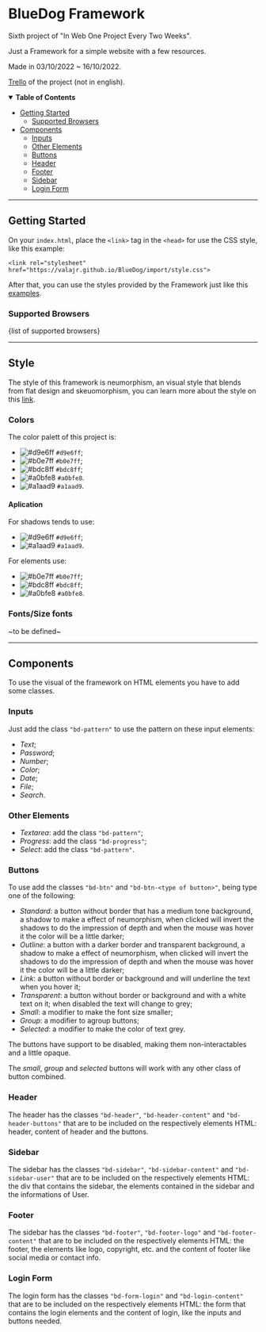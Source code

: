 # BlueDog Framework

Sixth project of "In Web One Project Every Two Weeks".

Just a Framework for a simple website with a few resources.

Made in 03/10/2022 ~ 16/10/2022.

[Trello](https://trello.com/b/Ipb4wgcZ/06-projeto-bluedog) of the project (not in english).

<details open>
<summary><b>Table of Contents</b></summary>

  - [Getting Started](#getting-started)
    - [Supported Browsers](#supported-browsers)
  - [Components](#components)
    - [Inputs](#inputs)
    - [Other Elements](#other-elements)
    - [Buttons](#buttons)
    - [Header](#header)
    - [Footer](#footer)
    - [Sidebar](#sidebar)
    - [Login Form](#login-form)
</details>

---

## Getting Started

On your `index.html`, place the `<link>` tag in the `<head>` for use the CSS style, like this example:

`<link rel="stylesheet" href="https://valajr.github.io/BlueDog/import/style.css">`

After that, you can use the styles provided by the Framework just like this [examples](https://valajr.github.io/BlueDog/index.html).

### Supported Browsers

{list of supported browsers}

---

## Style

The style of this framework is neumorphism, an visual style that blends from flat design and skeuomorphism, you can learn more about the style on this [link](https://hype4.academy/articles/design/neumorphism-in-user-interfaces).

### Colors

The color palett of this project is:
- ![#d9e6ff](https://via.placeholder.com/15/d9e6ff/d9e6ff.png) `#d9e6ff`;
- ![#b0e7ff](https://via.placeholder.com/15/b0e7ff/b0e7ff.png) `#b0e7ff`;
- ![#bdc8ff](https://via.placeholder.com/15/bdc8ff/bdc8ff.png) `#bdc8ff`;
- ![#a0bfe8](https://via.placeholder.com/15/a0bfe8/a0bfe8.png) `#a0bfe8`.
- ![#a1aad9](https://via.placeholder.com/15/a1aad9/a1aad9.png) `#a1aad9`.

#### Aplication

For shadows tends to use:
- ![#d9e6ff](https://via.placeholder.com/15/d9e6ff/d9e6ff.png) `#d9e6ff`;
- ![#a1aad9](https://via.placeholder.com/15/a1aad9/a1aad9.png) `#a1aad9`.

For elements use:
- ![#b0e7ff](https://via.placeholder.com/15/b0e7ff/b0e7ff.png) `#b0e7ff`;
- ![#bdc8ff](https://via.placeholder.com/15/bdc8ff/bdc8ff.png) `#bdc8ff`;
- ![#a0bfe8](https://via.placeholder.com/15/a0bfe8/a0bfe8.png) `#a0bfe8`.


### Fonts/Size fonts
~to be defined~

---

## Components

To use the visual of the framework on HTML elements you have to add some classes.

### Inputs

Just add the class `"bd-pattern"` to use the pattern on these input elements:
- _Text_;
- _Password_;
- _Number_;
- _Color_;
- _Date_;
- _File_;
- _Search_.

### Other Elements
- _Textarea_: add the class `"bd-pattern"`;
- _Progress_: add the class `"bd-progress"`;
- _Select_: add the class `"bd-pattern"`.

### Buttons

To use add the classes `"bd-btn"` and `"bd-btn-<type of button>"`, being type one of the following:

- _Standard_: a button without border that has a medium tone background, a shadow to make a effect of neumorphism, when clicked will invert the shadows to do the impression of depth and when the mouse was hover it the color will be a little darker;
- _Outline_: a button with a darker border and transparent background, a shadow to make a effect of neumorphism, when clicked will invert the shadows to do the impression of depth and when the mouse was hover it the color will be a little darker;
- _Link_: a button without border or background and will underline the text when you hover it;
- _Transparent_: a button without border or background and with a white text on it; when disabled the text will change to grey;
- _Small_: a modifier to make the font size smaller;
- _Group_: a modifier to agroup buttons;
- _Selected_: a modifier to make the color of text grey.

The buttons have support to be disabled, making them non-interactables and a little opaque.

The _small_, _group_ and _selected_ buttons will work with any other class of button combined.

### Header

The header has the classes `"bd-header"`, `"bd-header-content"` and `"bd-header-buttons"` that are to be included on the respectively elements HTML: header, content of header and the buttons.

### Sidebar

The sidebar has the classes `"bd-sidebar"`, `"bd-sidebar-content"` and `"bd-sidebar-user"` that are to be included on the respectively elements HTML: the div that contains the sidebar, the elements contained in the sidebar and the informations of User.

### Footer

The sidebar has the classes `"bd-footer"`, `"bd-footer-logo"` and `"bd-footer-content"` that are to be included on the respectively elements HTML: the footer, the elements like logo, copyright, etc. and the content of footer like social media or contact info.

### Login Form

The login form has the classes `"bd-form-login"` and `"bd-login-content"` that are to be included on the respectively elements HTML: the form that contains the login elements and the content of login, like the inputs and buttons needed.
